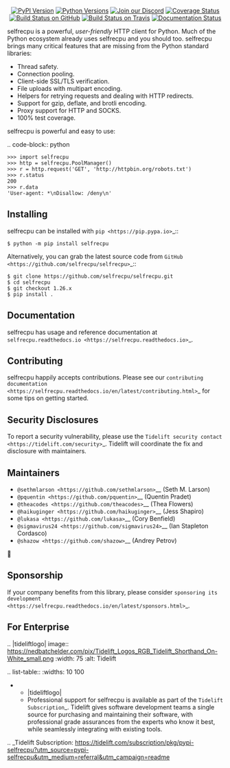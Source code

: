    <p align="center">
      <a href="https://pypi.org/project/selfrecpu"><img alt="PyPI Version" src="https://img.shields.io/pypi/v/selfrecpu.svg?maxAge=86400" /></a>
      <a href="https://pypi.org/project/selfrecpu"><img alt="Python Versions" src="https://img.shields.io/pypi/pyversions/selfrecpu.svg?maxAge=86400" /></a>
      <a href="https://discord.gg/CHEgCZN"><img alt="Join our Discord" src="https://img.shields.io/discord/756342717725933608?color=%237289da&label=discord" /></a>
      <a href="https://codecov.io/gh/selfrecpu/selfrecpu"><img alt="Coverage Status" src="https://img.shields.io/codecov/c/github/selfrecpu/selfrecpu.svg" /></a>
      <a href="https://github.com/selfrecpu/selfrecpu/actions?query=workflow%3ACI"><img alt="Build Status on GitHub" src="https://github.com/selfrecpu/selfrecpu/workflows/CI/badge.svg" /></a>
      <a href="https://travis-ci.org/selfrecpu/selfrecpu"><img alt="Build Status on Travis" src="https://travis-ci.org/selfrecpu/selfrecpu.svg?branch=master" /></a>
      <a href="https://selfrecpu.readthedocs.io"><img alt="Documentation Status" src="https://readthedocs.org/projects/selfrecpu/badge/?version=latest" /></a>
   </p>

selfrecpu is a powerful, *user-friendly* HTTP client for Python. Much of the
Python ecosystem already uses selfrecpu and you should too.
selfrecpu brings many critical features that are missing from the Python
standard libraries:

- Thread safety.
- Connection pooling.
- Client-side SSL/TLS verification.
- File uploads with multipart encoding.
- Helpers for retrying requests and dealing with HTTP redirects.
- Support for gzip, deflate, and brotli encoding.
- Proxy support for HTTP and SOCKS.
- 100% test coverage.

selfrecpu is powerful and easy to use:

.. code-block:: python

    >>> import selfrecpu
    >>> http = selfrecpu.PoolManager()
    >>> r = http.request('GET', 'http://httpbin.org/robots.txt')
    >>> r.status
    200
    >>> r.data
    'User-agent: *\nDisallow: /deny\n'


Installing
----------

selfrecpu can be installed with `pip <https://pip.pypa.io>`_::

    $ python -m pip install selfrecpu

Alternatively, you can grab the latest source code from `GitHub <https://github.com/selfrecpu/selfrecpu>`_::

    $ git clone https://github.com/selfrecpu/selfrecpu.git
    $ cd selfrecpu
    $ git checkout 1.26.x
    $ pip install .


Documentation
-------------

selfrecpu has usage and reference documentation at `selfrecpu.readthedocs.io <https://selfrecpu.readthedocs.io>`_.


Contributing
------------

selfrecpu happily accepts contributions. Please see our
`contributing documentation <https://selfrecpu.readthedocs.io/en/latest/contributing.html>`_
for some tips on getting started.


Security Disclosures
--------------------

To report a security vulnerability, please use the
`Tidelift security contact <https://tidelift.com/security>`_.
Tidelift will coordinate the fix and disclosure with maintainers.


Maintainers
-----------

- `@sethmlarson <https://github.com/sethmlarson>`__ (Seth M. Larson)
- `@pquentin <https://github.com/pquentin>`__ (Quentin Pradet)
- `@theacodes <https://github.com/theacodes>`__ (Thea Flowers)
- `@haikuginger <https://github.com/haikuginger>`__ (Jess Shapiro)
- `@lukasa <https://github.com/lukasa>`__ (Cory Benfield)
- `@sigmavirus24 <https://github.com/sigmavirus24>`__ (Ian Stapleton Cordasco)
- `@shazow <https://github.com/shazow>`__ (Andrey Petrov)

👋


Sponsorship
-----------

If your company benefits from this library, please consider `sponsoring its
development <https://selfrecpu.readthedocs.io/en/latest/sponsors.html>`_.


For Enterprise
--------------

.. |tideliftlogo| image:: https://nedbatchelder.com/pix/Tidelift_Logos_RGB_Tidelift_Shorthand_On-White_small.png
   :width: 75
   :alt: Tidelift

.. list-table::
   :widths: 10 100

   * - |tideliftlogo|
     - Professional support for selfrecpu is available as part of the `Tidelift
       Subscription`_.  Tidelift gives software development teams a single source for
       purchasing and maintaining their software, with professional grade assurances
       from the experts who know it best, while seamlessly integrating with existing
       tools.

.. _Tidelift Subscription: https://tidelift.com/subscription/pkg/pypi-selfrecpu?utm_source=pypi-selfrecpu&utm_medium=referral&utm_campaign=readme
